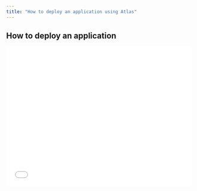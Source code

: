 ```yaml
---
title: "How to deploy an application using Atlas"
---
```

## How to deploy an application
<iframe src="//player.vimeo.com/video/116675414?api=1" width="500" height="375" frameborder="0" webkitallowfullscreen mozallowfullscreen allowfullscreen></iframe>
